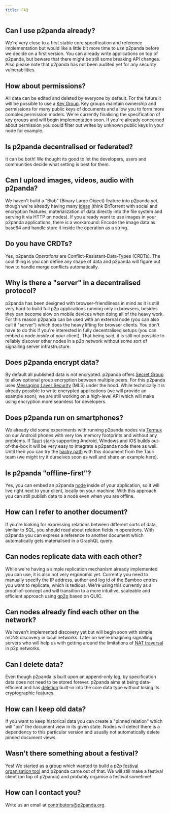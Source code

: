 ```yaml
---
title: FAQ
---
```


## Can I use p2panda already?

We're very close to a first stable core specification and reference implementation but would like a little bit more time to _use_ p2panda before we decide on a first version. You can already write applications on top of p2panda, but beware that there might be still some breaking API changes. Also please note that p2panda has not been audited yet for any security vulnerabilities.

## How about permissions?

All data can be edited and deleted by everyone by default. For the future it will be possible to use a [Key Group](/specification/authorisation). Key groups maintain ownership and permissions for many public keys of documents and allow you to form more complex permission models. We're currently finalising the specification of key groups and will begin implementation soon. If you're already concerned about permission you could filter out writes by unknown public keys in your node for example.

## Is p2panda decentralised or federated?

It can be both! We thought its good to let the developers, users and communities decide what setting is best for them.

## Can I upload images, videos, audio with p2panda?

We haven't build a "Blob" (Binary Large Object) feature into p2panda yet, though we're already having many [ideas](https://github.com/p2panda/handbook/labels/Blobs) (think BitTorrent with social and encryption features, materialization of data directly into the file system and serving it via HTTP on nodes). If you already want to use images in your p2panda applications, there is a workaround: Encode the image data as base64 and handle store it inside the operation as a string.

## Do you have CRDTs?

Yes, p2panda _Operations_ are Conflict-Resistant-Data-Types (CRDTs). The cool thing is you can define any shape of data and p2panda will figure out how to handle merge conflicts automatically.

## Why is there a "server" in a decentralised protocol?

p2panda has been designed with browser-friendliness in mind as it is still very hard to build full p2p applications running only in browsers, besides they can become slow on mobile devices when doing all of the heavy work. For this reason p2panda can be used with an external node (you can also call it "server") which does the heavy lifting for browser clients. You don't have to do this if you're interested in fully decentralised setups (you can embed a node _inside_ of your client). That being said, it is still not possible to reliably discover other nodes in a p2p network without some sort of signalling server infrastructure.

## Does p2panda encrypt data?

By default all published data is not encrypted. p2panda offers [Secret Group](/specification/encryption) to allow optional group encryption between multiple peers. For this p2panda uses [Messaging Layer Security](https://messaginglayersecurity.rocks/) (MLS) under the hood. While technically it is already possible to write encrypted applications (we will provide an example soon), we are still working on a high-level API which will make using encryption more seamless for developers.

## Does p2panda run on smartphones?

We already did some experiments with running p2panda nodes via [Termux](https://termux.dev/en/) on our Android phones with very low memory footprints and without any problems. If [Tauri](https://tauri.app/) starts supporting Android, Windows and iOS builds out-of-the-box it will be very easy to integrate a p2panda node there as well. Until then you can try the [hacky path](https://hackmd.io/XIcEwk4GSxy8APZhSa0UnA) with this document from the Tauri team (we might try it ourselves soon as well and share an example here).

## Is p2panda "offline-first"?

Yes, you can embed an p2panda [node](https://github.com/p2panda/aquadoggo) inside of your application, so it will live right next to your client, locally on your machine. With this approach you can still publish data to a node even when you are offline.

## How can I refer to another document?

If you're looking for expressing relations between different sorts of data, similar to SQL, you should read about relation fields in operations. With p2panda you can express a reference to another document which automatically gets materialised in a GraphQL query.

## Can nodes replicate data with each other?

While we're having a simple replication mechanism already implemented you can use, it is also not very ergonomic yet. Currently you need to manually specify the IP address, author and log id of the Bamboo entries you want to replicate, which is tedious. We're using this currently as a proof-of-concept and will transition to a more intuitive, scaleable and efficient approach using [qp2p](https://github.com/maidsafe/qp2p) based on QUIC.

## Can nodes already find each other on the network?

We haven't implemented discovery yet but will begin soon with simple mDNS discovery in local networks. Later on we're imagining signalling servers who will help us with getting around the limitations of [NAT traversal](https://tailscale.com/blog/how-nat-traversal-works/) in p2p networks.

## Can I delete data?

Even though p2panda is built upon an append-only log, by specification data does not need to be stored forever. p2panda aims at being data-efficient and has [deletion](/learn/entries/#deletion) built-in into the core data type without losing its cryptographic features.

## How can I keep old data?

If you want to keep historical data you can create a "pinned relation" which will "pin" the document view in its given state. Nodes will detect there is a dependency to this particular version and usually not automatically delete pinned document views.

## Wasn't there something about a festival?

Yes! We started as a group which wanted to build a p2p [festival organisation tool](https://github.com/p2panda/festival-tool) and p2panda came out of that. We will still make a festival client (on top of p2panda) and probably organise a festival sometime!

## How can I contact you?

Write us an email at [contributors@p2panda.org](mailto:contributors@p2panda.org).
